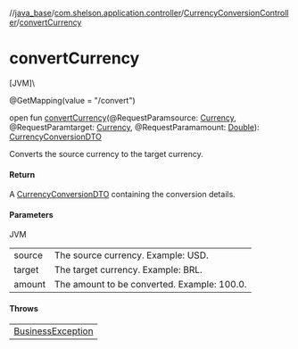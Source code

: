 //[java_base](../../../index.md)/[com.shelson.application.controller](../index.md)/[CurrencyConversionController](index.md)/[convertCurrency](convert-currency.md)

# convertCurrency

[JVM]\

@GetMapping(value = &quot;/convert&quot;)

open fun [convertCurrency](convert-currency.md)(@RequestParamsource: [Currency](../../com.shelson.domain.model/-currency/index.md), @RequestParamtarget: [Currency](../../com.shelson.domain.model/-currency/index.md), @RequestParamamount: [Double](https://kotlinlang.org/api/latest/jvm/stdlib/kotlin/-double/index.html)): [CurrencyConversionDTO](../../com.shelson.application.dto/-currency-conversion-d-t-o/index.md)

Converts the source currency to the target currency.

#### Return

A [CurrencyConversionDTO](../../com.shelson.application.dto/-currency-conversion-d-t-o/index.md) containing the conversion details.

#### Parameters

JVM

| | |
|---|---|
| source | The source currency. Example: USD. |
| target | The target currency. Example: BRL. |
| amount | The amount to be converted. Example: 100.0. |

#### Throws

| |
|---|
| [BusinessException](../../com.shelson.infrastructure.exception/-business-exception/index.md) |
